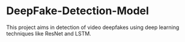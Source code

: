 # DeepFake-Detection-Model
This project aims in detection of  video deepfakes using deep learning techniques like ResNet and LSTM. 
